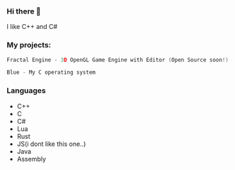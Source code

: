 ### Hi there 👋
I like C++ and C# 

### My projects:
```cpp
Fractal Engine - 3D OpenGL Game Engine with Editor (Open Source soon!)
```
```asm
Blue - My C operating system
```

### Languages

* C++
* C
* C#
* Lua
* Rust
* JS(i dont like this one..)
* Java
* Assembly
<!--
**kacperks/kacperks** is a ✨ _special_ ✨ repository because its `README.md` (this file) appears on your GitHub profile.


